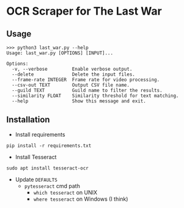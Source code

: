 # OCR Scraper for The Last War

## Usage

```shell
>>> python3 last_war.py --help
Usage: last_war.py [OPTIONS] [INPUT]...

Options:
  -v, --verbose         Enable verbose output.
  --delete              Delete the input files.
  --frame-rate INTEGER  Frame rate for video processing.
  --csv-out TEXT        Output CSV file name.
  --guild TEXT          Guild name to filter the results.
  --similarity FLOAT    Similarity threshold for text matching.
  --help                Show this message and exit.
```

## Installation

- Install requirements
```shell
pip install -r requirements.txt
```

- Install Tesseract
```shell
sudo apt install tesseract-ocr
```

- Update `DEFAULTS`
    - `pytesseract` cmd path
        - `which tesseract` on UNIX
        - `where tesseract` on Windows (I think)
